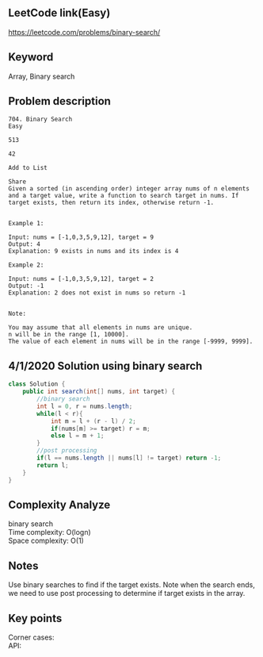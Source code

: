 ## LeetCode link(Easy)
https://leetcode.com/problems/binary-search/

## Keyword
Array, Binary search

## Problem description
```
704. Binary Search
Easy

513

42

Add to List

Share
Given a sorted (in ascending order) integer array nums of n elements and a target value, write a function to search target in nums. If target exists, then return its index, otherwise return -1.


Example 1:

Input: nums = [-1,0,3,5,9,12], target = 9
Output: 4
Explanation: 9 exists in nums and its index is 4

Example 2:

Input: nums = [-1,0,3,5,9,12], target = 2
Output: -1
Explanation: 2 does not exist in nums so return -1
 

Note:

You may assume that all elements in nums are unique.
n will be in the range [1, 10000].
The value of each element in nums will be in the range [-9999, 9999].
```
## 4/1/2020 Solution using binary search

```java
class Solution {
    public int search(int[] nums, int target) {
        //binary search
        int l = 0, r = nums.length;
        while(l < r){
            int m = l + (r - l) / 2;
            if(nums[m] >= target) r = m;
            else l = m + 1;
        }
        //post processing
        if(l == nums.length || nums[l] != target) return -1;
        return l;
    }
}
```

## Complexity Analyze
binary search\
Time complexity: O(logn)\
Space complexity: O(1)

## Notes
Use binary searches to find if the target exists. Note when the search ends, we need to use post processing to determine if target exists in the array.

## Key points
Corner cases:\
API:
